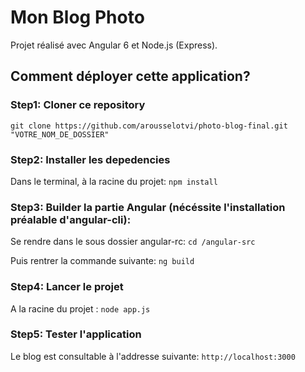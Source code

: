 # Mon Blog Photo

Projet réalisé avec Angular 6 et Node.js (Express).


## Comment déployer cette application?

### Step1: Cloner ce repository

`git clone https://github.com/arousselotvi/photo-blog-final.git "VOTRE_NOM_DE_DOSSIER"`

### Step2: Installer les depedencies

Dans le terminal, à la racine du projet: `npm install`

### Step3: Builder la partie Angular (nécéssite l'installation préalable d'angular-cli):

Se rendre dans le sous dossier angular-rc: `cd /angular-src`

Puis rentrer la commande suivante: `ng build`

### Step4: Lancer le projet

A la racine du projet : `node app.js`

### Step5: Tester l'application

Le blog est consultable à l'addresse suivante: `http://localhost:3000`

